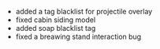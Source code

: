 - added a tag blacklist for projectile overlay
- fixed cabin siding model
- added soap blacklist tag
- fixed a breawing stand interaction bug
